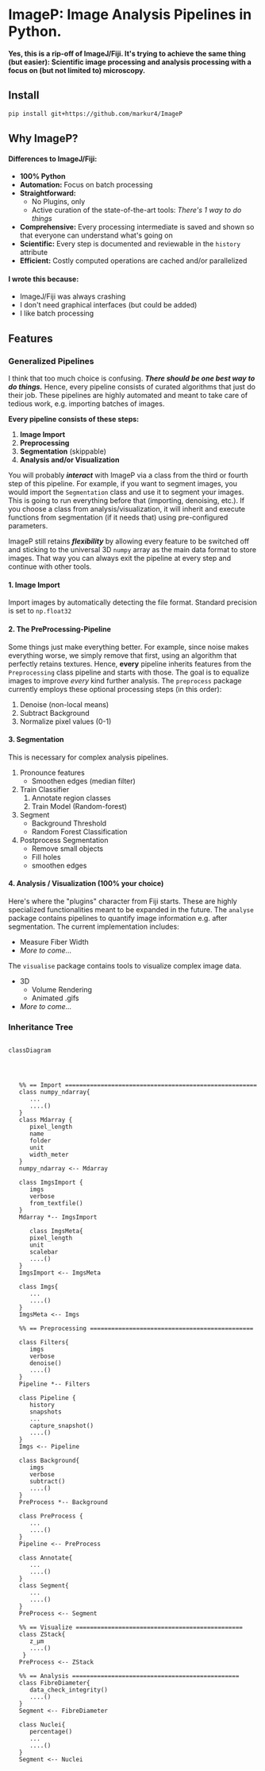 # ImageP: Image Analysis Pipelines in Python.
**Yes, this is a rip-off of ImageJ/Fiji. It's trying to achieve the same
thing (but easier): Scientific image processing and analysis processing with a
focus on (but not limited to) microscopy.**

## Install
```bash
pip install git+https://github.com/markur4/ImageP
```

## Why ImageP?

#### Differences to ImageJ/Fiji:
- **100% Python**
- **Automation:** Focus on batch processing
- **Straightforward:** 
  - No Plugins, only
  - Active curation of the state-of-the-art tools: *There's 1 way to do things*
- **Comprehensive:** Every processing intermediate is saved and shown so that everyone can understand what's going on
- **Scientific:** Every step is documented and reviewable in the
  `history` attribute
- **Efficient:** Costly computed operations are cached and/or
  parallelized

#### I wrote this because:
- ImageJ/Fiji was always crashing
- I don't need graphical interfaces (but could be added)
- I like batch processing



## Features

### Generalized Pipelines
I think that too much choice is confusing. ***There should be one *best*
way to do things.*** Hence, every pipeline consists of curated
algorithms that just do their job. These pipelines are highly automated
and meant to take care of tedious work, e.g. importing batches of
images.

**Every pipeline consists of these steps:**
1. **Image Import**
2. **Preprocessing**
3. **Segmentation** (skippable)
4. **Analysis and/or Visualization**

You will probably ***interact*** with ImageP via a class from the third or
fourth step of this pipeline. For example, if you want to segment
images, you would import the `Segmentation` class and use it to segment
your images. This is going to run everything before that (importing,
denoising, etc.). If you choose a class from analysis/visualization, it
will inherit and execute functions from segmentation (if it needs that)
using pre-configured parameters.

ImageP still retains ***flexibility*** by allowing every feature to be
switched off and sticking to the universal 3D `numpy` array as the main
data format to store images. That way you can always exit the pipeline
at every step and continue with other tools.

#### 1. Image Import
Import images by automatically detecting the file format. Standard
   precision is set to `np.float32`

#### 2. The PreProcessing-Pipeline
Some things just make everything better. For example, since noise makes
everything worse, we simply remove that first, using an algorithm that
perfectly retains textures. Hence, **every** pipeline inherits features
from the `Preprocessing` class pipeline and starts with those. The goal
is to equalize images to improve *every* kind further analysis. The
`preprocess` package currently employs these optional processing steps
(in this order):
1. Denoise (non-local means)
2. Subtract Background
3. Normalize pixel values (0-1)

#### 3. Segmentation
This is necessary for complex analysis pipelines. 
   1. Pronounce features
      - Smoothen edges (median filter)
   2. Train Classifier
      1. Annotate region classes
      2. Train Model (Random-forest)
   3. Segment
      - Background Threshold
      - Random Forest Classification
   4. Postprocess Segmentation
      - Remove small objects
      - Fill holes
      - smoothen edges

#### 4. Analysis / Visualization (100% your choice)
Here's where the "plugins" character from Fiji starts. These are highly
specialized functionalities meant to be expanded in the future. The
`analyse` package contains pipelines to quantify image information e.g.
after segmentation. The current implementation includes:
- Measure Fiber Width
- *More to come...*

The `visualise` package contains tools to visualize complex image data.

- 3D
  - Volume Rendering
  - Animated .gifs
- *More to come...*



### Inheritance Tree

```mermaid

classDiagram
   



   %% == Import ======================================================
   class numpy_ndarray{
      ...
      ....()
   }
   class Mdarray {
      pixel_length
      name
      folder
      unit
      width_meter
   }
   numpy_ndarray <-- Mdarray
   
   class ImgsImport {
      imgs
      verbose
      from_textfile()
   }
   Mdarray *-- ImgsImport
   
      class ImgsMeta{
      pixel_length
      unit
      scalebar
      ....()
   }
   ImgsImport <-- ImgsMeta
   
   class Imgs{
      ...
      ....()
   }
   ImgsMeta <-- Imgs
   
   %% == Preprocessing ==============================================

   class Filters{
      imgs
      verbose
      denoise()
      ....()
   }
   Pipeline *-- Filters
   
   class Pipeline {
      history
      snapshots
      ...
      capture_snapshot()
      ....()
   }
   Imgs <-- Pipeline

   class Background{
      imgs
      verbose
      subtract()
      ....()
   }
   PreProcess *-- Background
   
   class PreProcess {
      ...
      ....()
   }
   Pipeline <-- PreProcess
   
   class Annotate{
      ...
      ....()
   }
   class Segment{
      ...
      ....()
   }
   PreProcess <-- Segment
   
   %% == Visualize ===============================================
   class ZStack{
      z_µm
      ....()
    }
   PreProcess <-- ZStack
   
   %% == Analysis ===============================================
   class FibreDiameter{
      data_check_integrity()
      ....()
   }
   Segment <-- FibreDiameter

   class Nuclei{
      percentage()
      ...
      ....()
   }
   Segment <-- Nuclei






```



